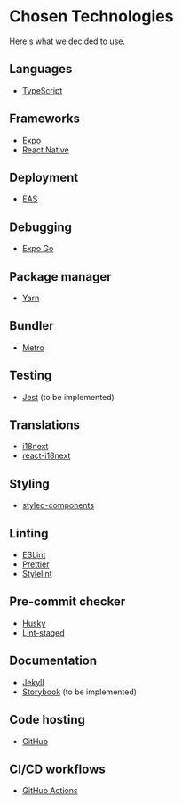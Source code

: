 # Chosen Technologies

Here's what we decided to use.

## Languages

- [TypeScript](https://www.typescriptlang.org/)

## Frameworks

- [Expo](https://expo.dev/)
- [React Native](https://reactnative.dev/)

## Deployment

- [EAS](https://docs.expo.dev/eas/)

## Debugging

- [Expo Go](https://expo.dev/client)

## Package manager

- [Yarn](https://yarnpkg.com/)

## Bundler

- [Metro](https://facebook.github.io/metro/)

## Testing

- [Jest](https://jestjs.io/) (to be implemented)

## Translations

- [i18next](https://www.i18next.com/)
- [react-i18next](https://react.i18next.com/)

## Styling

- [styled-components](https://styled-components.com/)

## Linting

- [ESLint](https://eslint.org/)
- [Prettier](https://prettier.io/)
- [Stylelint](https://stylelint.io/)

## Pre-commit checker

- [Husky](https://typicode.github.io/husky)
- [Lint-staged](https://github.com/okonet/lint-staged)

## Documentation

- [Jekyll](https://jekyllrb.com/)
- [Storybook](https://storybook.js.org/) (to be implemented)

## Code hosting

- [GitHub](https://github.com/)

## CI/CD workflows

- [GitHub Actions](https://github.com/features/actions)

